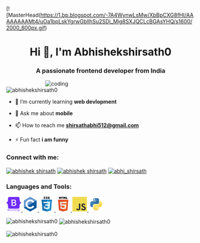[![MasterHead(https://1.bp.blogspot.com/-7A4WynwLsMw/XbBpCXG8fHI/AAAAAAAAMt4/uOa1bpLskYgrwGbllhSu2SDj_Mig8SXJQCLcBGAsYHQ/s1600/2000_600px.gif)
<h1 align="center">Hi 👋, I'm Abhishekshirsath0</h1>
<h3 align="center">A passionate frontend developer from India</h3>
<img align="right" alt="coding" width="400" src=https://img.lovepik.com/element/45012/7829.png_860.png">

<p align="left"> <img src="https://komarev.com/ghpvc/?username=abhishekshirsath0&label=Profile%20views&color=0e75b6&style=flat" alt="abhishekshirsath0" /> </p>

- 🌱 I’m currently learning **web devlopment**

- 💬 Ask me about **mobile**

- 📫 How to reach me **shirsathabhi512@gmail.com**

- ⚡ Fun fact **i am funny**

<h3 align="left">Connect with me:</h3>
<p align="left">
<a href="https://linkedin.com/in/abhishek shirsath" target="blank"><img align="center" src="https://raw.githubusercontent.com/rahuldkjain/github-profile-readme-generator/master/src/images/icons/Social/linked-in-alt.svg" alt="abhishek shirsath" height="30" width="40" /></a>
<a href="https://fb.com/abhishek shirsath" target="blank"><img align="center" src="https://raw.githubusercontent.com/rahuldkjain/github-profile-readme-generator/master/src/images/icons/Social/facebook.svg" alt="abhishek shirsath" height="30" width="40" /></a>
<a href="https://instagram.com/abhi_shirsath" target="blank"><img align="center" src="https://raw.githubusercontent.com/rahuldkjain/github-profile-readme-generator/master/src/images/icons/Social/instagram.svg" alt="abhi_shirsath" height="30" width="40" /></a>
</p>

<h3 align="left">Languages and Tools:</h3>
<p align="left"> <a href="https://getbootstrap.com" target="_blank" rel="noreferrer"> <img src="https://raw.githubusercontent.com/devicons/devicon/master/icons/bootstrap/bootstrap-plain-wordmark.svg" alt="bootstrap" width="40" height="40"/> </a> <a href="https://www.cprogramming.com/" target="_blank" rel="noreferrer"> <img src="https://raw.githubusercontent.com/devicons/devicon/master/icons/c/c-original.svg" alt="c" width="40" height="40"/> </a> <a href="https://www.w3schools.com/css/" target="_blank" rel="noreferrer"> <img src="https://raw.githubusercontent.com/devicons/devicon/master/icons/css3/css3-original-wordmark.svg" alt="css3" width="40" height="40"/> </a> <a href="https://www.w3.org/html/" target="_blank" rel="noreferrer"> <img src="https://raw.githubusercontent.com/devicons/devicon/master/icons/html5/html5-original-wordmark.svg" alt="html5" width="40" height="40"/> </a> <a href="https://developer.mozilla.org/en-US/docs/Web/JavaScript" target="_blank" rel="noreferrer"> <img src="https://raw.githubusercontent.com/devicons/devicon/master/icons/javascript/javascript-original.svg" alt="javascript" width="40" height="40"/> </a> <a href="https://www.python.org" target="_blank" rel="noreferrer"> <img src="https://raw.githubusercontent.com/devicons/devicon/master/icons/python/python-original.svg" alt="python" width="40" height="40"/> </a> </p>

<p><img align="left" src="https://github-readme-stats.vercel.app/api/top-langs?username=abhishekshirsath0&show_icons=true&locale=en&layout=compact" alt="abhishekshirsath0" /></p>

<p>&nbsp;<img align="center" src="https://github-readme-stats.vercel.app/api?username=abhishekshirsath0&show_icons=true&locale=en" alt="abhishekshirsath0" /></p>

<p><img align="center" src="https://github-readme-streak-stats.herokuapp.com/?user=abhishekshirsath0&" alt="abhishekshirsath0" /></p>

